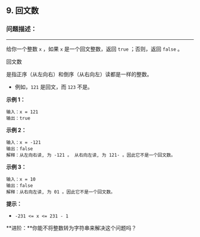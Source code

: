 ## 9. 回文数



### 问题描述：

------

给你一个整数 `x` ，如果 `x` 是一个回文整数，返回 `true` ；否则，返回 `false` 。



回文数

是指正序（从左向右）和倒序（从右向左）读都是一样的整数。



- 例如，`121` 是回文，而 `123` 不是。

 

**示例 1：**

```
输入：x = 121
输出：true
```

**示例 2：**

```
输入：x = -121
输出：false
解释：从左向右读, 为 -121 。 从右向左读, 为 121- 。因此它不是一个回文数。
```

**示例 3：**

```
输入：x = 10
输出：false
解释：从右向左读, 为 01 。因此它不是一个回文数。
```

 

**提示：**

- `-231 <= x <= 231 - 1`

 

**进阶：**你能不将整数转为字符串来解决这个问题吗？
